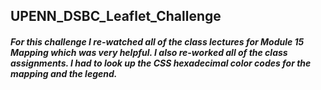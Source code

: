 ## UPENN_DSBC_Leaflet_Challenge

##### For this challenge I re-watched all of the class lectures for Module 15 Mapping which was very helpful. I also re-worked all of the class assignments. I had to look up the CSS hexadecimal color codes for the mapping and the legend.
